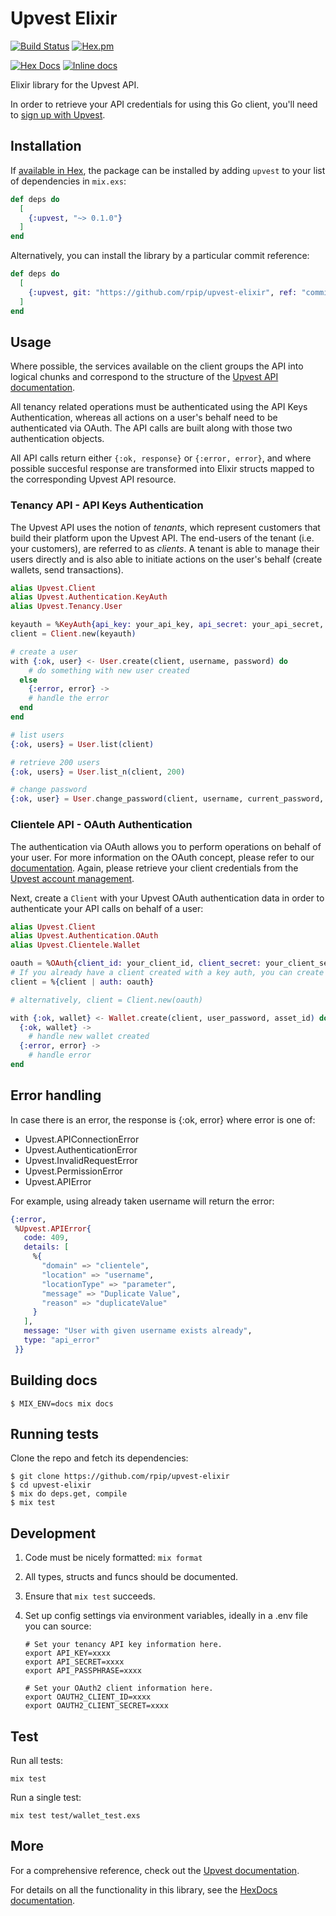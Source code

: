 # Upvest Elixir

[![Build Status](https://travis-ci.org/rpip/upvest-elixir.svg?branch=master)](https://travis-ci.org/rpip/upvest-elixir)
[![Hex.pm](https://img.shields.io/hexpm/v/upvest.svg?maxAge=2592000)](https://hex.pm/packages/upvest)

[![Hex Docs](https://img.shields.io/badge/hex-docs-9768d1.svg)](https://hexdocs.pm/upvest)
[![Inline docs](http://inch-ci.org/github/rpip/upvest-elixir.svg)](http://inch-ci.org/github/rpip/upvest-elixir)


Elixir library for the Upvest API.

In order to retrieve your API credentials for using this Go client, you'll need to [sign up with Upvest](https://login.upvest.co/sign-up).

## Installation

If [available in Hex](https://hex.pm/docs/publish), the package can be installed
by adding `upvest` to your list of dependencies in `mix.exs`:

```elixir
def deps do
  [
    {:upvest, "~> 0.1.0"}
  ]
end
```

Alternatively, you can install the library by a particular commit reference:

``` elixir
def deps do
  [
    {:upvest, git: "https://github.com/rpip/upvest-elixir", ref: "commit ref here"}
  ]
end
```

## Usage

Where possible, the services available on the client groups the API into logical chunks and correspond to the structure of the [Upvest API documentation](https://doc.upvest.co).

All tenancy related operations must be authenticated using the API Keys Authentication, whereas all actions on a user's behalf need to be authenticated via OAuth. The API calls are built along with those two authentication objects.

All API calls return either `{:ok, response}` or `{:error, error}`, and where possible succesful response are transformed into Elixir structs mapped to the corresponding Upvest API resource.

### Tenancy API - API Keys Authentication

The Upvest API uses the notion of _tenants_, which represent customers that build their platform upon the Upvest API. The end-users of the tenant (i.e. your customers), are referred to as _clients_. A tenant is able to manage their users directly and is also able to initiate actions on the user's behalf (create wallets, send transactions).

```elixir
alias Upvest.Client
alias Upvest.Authentication.KeyAuth
alias Upvest.Tenancy.User

keyauth = %KeyAuth{api_key: your_api_key, api_secret: your_api_secret, api_passphrase: your_api_passphrase}
client = Client.new(keyauth)

# create a user
with {:ok, user} <- User.create(client, username, password) do
    # do something with new user created
  else
    {:error, error} ->
    # handle the error
  end
end

# list users
{:ok, users} = User.list(client)

# retrieve 200 users
{:ok, users} = User.list_n(client, 200)

# change password
{:ok, user} = User.change_password(client, username, current_password, new_password)
```

### Clientele API - OAuth Authentication
The authentication via OAuth allows you to perform operations on behalf of your user.
For more information on the OAuth concept, please refer to our [documentation](https://doc.upvest.co/docs/oauth2-authentication).
Again, please retrieve your client credentials from the [Upvest account management](https://login.upvest.co/).

Next, create a `Client` with your Upvest OAuth authentication data in order to authenticate your API calls on behalf of a user:

```elixir
alias Upvest.Client
alias Upvest.Authentication.OAuth
alias Upvest.Clientele.Wallet

oauth = %OAuth{client_id: your_client_id, client_secret: your_client_secret, username: your_users_username, password: your_users_password}
# If you already have a client created with a key auth, you can create a new oauth client from that by changing the auth param
client = %{client | auth: oauth}

# alternatively, client = Client.new(oauth)

with {:ok, wallet} <- Wallet.create(client, user_password, asset_id) do
  {:ok, wallet} ->
    # handle new wallet created
  {:error, error} ->
    # handle error
end
```

## Error handling

In case there is an error, the response is {:ok, error}  where error is one of:

* Upvest.APIConnectionError
* Upvest.AuthenticationError
* Upvest.InvalidRequestError
* Upvest.PermissionError
* Upvest.APIError

For example, using already taken username will return the error:

``` elixir
{:error,
 %Upvest.APIError{
   code: 409,
   details: [
     %{
       "domain" => "clientele",
       "location" => "username",
       "locationType" => "parameter",
       "message" => "Duplicate Value",
       "reason" => "duplicateValue"
     }
   ],
   message: "User with given username exists already",
   type: "api_error"
 }}
```

## Building docs

```
$ MIX_ENV=docs mix docs
```

## Running tests

Clone the repo and fetch its dependencies:

```
$ git clone https://github.com/rpip/upvest-elixir
$ cd upvest-elixir
$ mix do deps.get, compile
$ mix test
```
## Development

1. Code must be nicely formatted: `mix format`
2. All types, structs and funcs should be documented.
3. Ensure that `mix test` succeeds.
4. Set up config settings via environment variables, ideally in a .env file you can source:

    ```shell
    # Set your tenancy API key information here.
    export API_KEY=xxxx
    export API_SECRET=xxxx
    export API_PASSPHRASE=xxxx

    # Set your OAuth2 client information here.
    export OAUTH2_CLIENT_ID=xxxx
    export OAUTH2_CLIENT_SECRET=xxxx
    ```

## Test

Run all tests:

    mix test

Run a single test:

    mix test test/wallet_test.exs

## More

For a comprehensive reference, check out the [Upvest documentation](https://doc.upvest.co).

For details on all the functionality in this library, see the [HexDocs documentation](https://hexdocs.pm/upvest).
